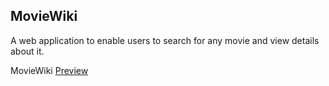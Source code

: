 ## MovieWiki

A web application to enable users to search for any movie and view details
about it.

MovieWiki [Preview](https://moviewiki.madhumithapravishankar.now.sh/)